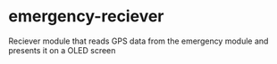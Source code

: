 # emergency-reciever
Reciever module that reads GPS data from the emergency module and presents it on a OLED screen
